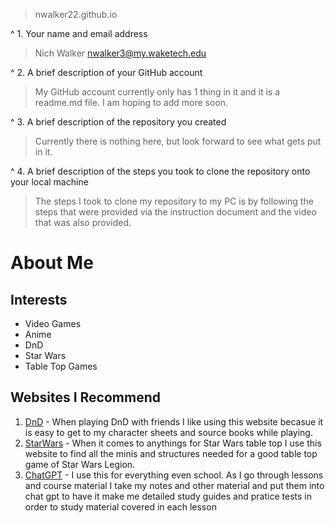 > nwalker22.github.io

^ 1.	Your name and email address
> Nich Walker
> nwalker3@my.waketech.edu

^ 2.	A brief description of your GitHub account
> My GitHub account currently only has 1 thing in it and it is a readme.md file. I am hoping to add more soon.

^ 3.	A brief description of the repository you created 
> Currently there is nothing here, but look forward to see what gets put in it.

^ 4.	A brief description of the steps you took to clone the repository onto your local machine
> The steps I took to clone my repository to my PC is by following the steps that were provided via the instruction document and the video that was also provided.


# About Me
## Interests
 * Video Games
 * Anime
 * DnD
 * Star Wars
 * Table Top Games
## Websites I Recommend
 1. [DnD](www.dndbeyond.com) - When playing DnD with friends I like using this website becasue it is easy to get to my character sheets and source books while playing.
 2. [StarWars](www.atomicmassgames.com/legion-gallery/) - When it comes to anythings for Star Wars table top I use this website to find all the minis and structures needed for a good table top game of Star Wars Legion. 
 3. [ChatGPT](www.chatgpt.com) - I use this for everything even school. As I go through lessons and course material I take my notes and other material and put them into chat gpt to have it make me detailed study guides and pratice tests in order to study material covered in each lesson